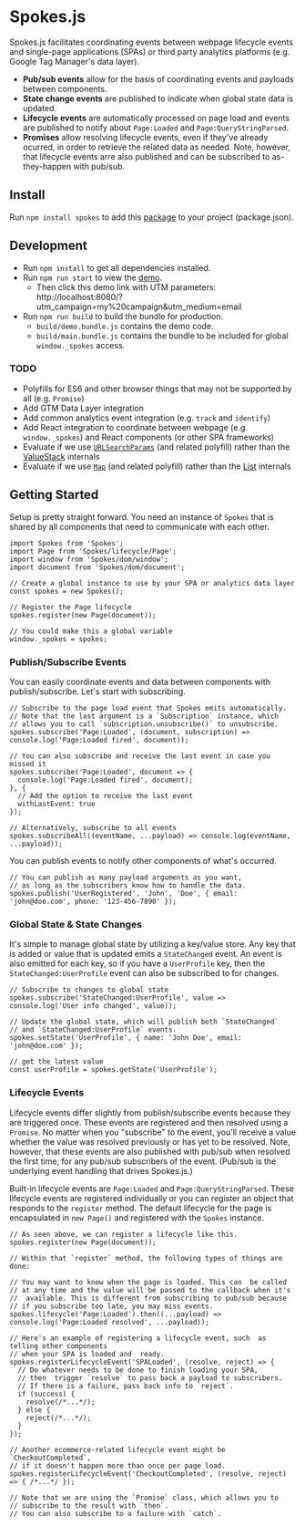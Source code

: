 # Spokes.js

Spokes.js facilitates coordinating events between webpage lifecycle events and single-page applications (SPAs) or third party analytics platforms (e.g. Google Tag Manager's data layer).

- **Pub/sub events** allow for the basis of coordinating events and payloads between components.
- **State change events** are published to indicate when global state data is updated.
- **Lifecycle events** are automatically processed on page load and events are published to notify about `Page:Loaded` and `Page:QueryStringParsed`.
- **Promises** allow resolving lifecycle events, even if they've already ocurred, in order to retrieve the related data as needed. Note, however, that lifecycle events arre also published and can be subscribed to as-they-happen with pub/sub.

## Install

Run `npm install spokes` to add this [package](https://www.npmjs.com/package/spokes) to your project (package.json).

## Development

- Run `npm install` to get all dependencies installed.
- Run `npm run start` to view the [demo](./src/demo.js).
    - Then click this demo link with UTM parameters: http://localhost:8080/?utm_campaign=my%20campaign&utm_medium=email
- Run `npm run build` to build the bundle for production.
    - `build/demo.bundle.js` contains the demo code.
    - `build/main.bundle.js` contains the bundle to be included for global `window._spokes` access.

### TODO

- Polyfills for ES6 and other browser things that may not be supported by all (e.g. `Promise`)
- Add GTM Data Layer integration
- Add common analytics event integration (e.g. `track` and `identify`)
- Add React integration to coordinate between webpage (e.g. `window._spokes`) and React components (or other SPA frameworks)
- Evaluate if we use [`URLSearchParams`](https://developer.mozilla.org/en-US/docs/Web/API/URLSearchParams) (and related polyfill) rather than the [ValueStack](./src/Spokes/lib/ValueStack.js) internals
- Evaluate  if we use [`Map`](https://developer.mozilla.org/en-US/docs/Web/JavaScript/Reference/Global_Objects/Map) (and related polyfill) rather than the [List](./src/Spokes/lib/List.js) internals

## Getting Started

Setup is pretty straight forward. You need an instance of `Spokes` that is shared by all components that need to communicate with each other.

```es6
import Spokes from 'Spokes';
import Page from 'Spokes/lifecycle/Page';
import window from 'Spokes/dom/window';
import document from 'Spokes/dom/document';

// Create a global instance to use by your SPA or analytics data layer
const spokes = new Spokes();

// Register the Page lifecycle
spokes.register(new Page(document));

// You could make this a global variable
window._spokes = spokes;
```

### Publish/Subscribe Events

You can easily coordinate events and data between components with publish/subscribe. Let's start with subscribing.

```es6
// Subscribe to the page load event that Spokes emits automatically.
// Note that the last argument is a `Subscription` instance, which
// allows you to call `subscription.unsubscribe()` to unsubscribe.
spokes.subscribe('Page:Loaded', (document, subscription) => console.log('Page:Loaded fired', document));

// You can also subscribe and receive the last event in case you missed it
spokes.subscribe('Page:Loaded', document => {
  console.log('Page:Loaded fired', document);
}, {
  // Add the option to receive the last event
  withLastEvent: true
});

// Alternatively, subscribe to all events
spokes.subscribeAll((eventName, ...payload) => console.log(eventName, ...payload));
```

You can publish events to notify other components of what's occurred.

```es6
// You can publish as many payload arguments as you want,
// as long as the subscribers know how to handle the data.
spokes.publish('UserRegistered', 'John', 'Doe', { email: 'john@doe.com', phone: '123-456-7890' });
```

### Global State & State Changes

It's simple to manage global state by utilizing a key/value store. Any key that is added or value that is updated emits a `StateChanged` event. An event is also emitted for each key, so if you have a `UserProfile` key, then the `StateChanged:UserProfile` event can also be subscribed to for changes.

```es6
// Subscribe to changes to global state
spokes.subscribe('StateChanged:UserProfile', value => console.log('User info changed', value));

// Update the global state, which will publish both `StateChanged` 
// and `StateChanged:UserProfile` events.
spokes.setState('UserProfile', { name: 'John Doe', email: 'john@doe.com' });

// get the latest value
const userProfile = spokes.getState('UserProfile');
```

### Lifecycle Events

Lifecycle events differ slightly from publish/subscribe events because they are triggered once. These events are registered and then resolved using a `Promise`. No matter when you "subscribe" to the event, you'll receive a value whether the value was resolved previously or has yet to be resolved. Note, however, that these events are also published with pub/sub when resolved the first time, for any pub/sub subscribers of the event. (Pub/sub is the underlying event handling that drives Spokes.js.)

Built-in lifecycle events are `Page:Loaded` and `Page:QueryStringParsed`. These lifecycle events are registered individually or you can register an  object that responds to the `register` method. The default lifecycle for the page is encapsulated in `new Page()` and registered with the `Spokes` instance.

```es6
// As seen above, we can register a lifecycle like this.
spokes.register(new Page(document));

// Within that `register` method, the following types of things are done:

// You may want to know when the page is loaded. This can  be called
// at any time and the value will be passed to the callback when it's
//  available. This is different from subscribing to pub/sub because
// if you subscribe too late, you may miss events.
spokes.lifecycle('Page:Loaded').then((...payload) => console.log('Page:Loaded resolved', ...payload));

// Here's an example of registering a lifecycle event, such  as telling other components
// when your SPA is loaded and  ready.
spokes.registerLifecycleEvent('SPALoaded', (resolve, reject) => {
  // Do whatever needs to be done to finish loading your SPA,
  // then  trigger `resolve` to pass back a payload to subscribers.
  // If there is a failure, pass back info to `reject`.
  if (success) {
    resolve(/*...*/);
  } else {
    reject(/*...*/);
  }
});

// Another ecommerce-related lifecycle event might be `CheckoutCompleted`,
// if it doesn't happen more than once per page load.
spokes.registerLifecycleEvent('CheckoutCompleted', (resolve, reject) => { /*...*/ });

// Note that we are using the `Promise` class, which allows you to
// subscribe to the result with `then`.
// You can also subscribe to a failure with `catch`.
```

